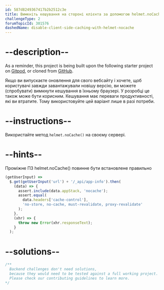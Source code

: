 ```yaml
---
id: 587d8249367417b2b2512c3e
title: Вимкніть кешування на стороні клієнта за допомогою helmet.noCache()
challengeType: 2
forumTopicId: 301576
dashedName: disable-client-side-caching-with-helmet-nocache
---
```


# --description--

As a reminder, this project is being built upon the following starter project on <a href="https://gitpod.io/?autostart=true#https://github.com/freeCodeCamp/boilerplate-infosec/" target="_blank" rel="noopener noreferrer nofollow">Gitpod</a>, or cloned from <a href="https://github.com/freeCodeCamp/boilerplate-infosec/" target="_blank" rel="noopener noreferrer nofollow">GitHub</a>.

Якщо ви випускаєте оновлення для свого вебсайту і хочете, щоб користувачі завжди завантажували новішу версію, ви можете (спробувати) вимкнути кешування в їхньому браузері. У розробці це також може бути корисним. Кешування має переваги продуктивності, які ви втратите. Тому використовуйте цей варіант лише в разі потреби.

# --instructions--

Використайте метод `helmet.noCache()` на своєму сервері.

# --hints--

Проміжне ПЗ helmet.noCache() повинне бути встановлене правильно

```js
(getUserInput) =>
  $.get(getUserInput('url') + '/_api/app-info').then(
    (data) => {
      assert.include(data.appStack, 'nocache');
      assert.equal(
        data.headers['cache-control'],
        'no-store, no-cache, must-revalidate, proxy-revalidate'
      );
    },
    (xhr) => {
      throw new Error(xhr.responseText);
    }
  );
```

# --solutions--

```js
/**
  Backend challenges don't need solutions, 
  because they would need to be tested against a full working project. 
  Please check our contributing guidelines to learn more.
*/
```
